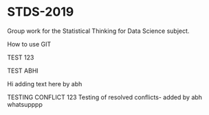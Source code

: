 # STDS-2019
Group work for the Statistical Thinking for Data Science subject.

How to use GIT

TEST 123

TEST ABHI

Hi adding text here by abh

TESTING CONFLICT 123
Testing of resolved conflicts- added by abh
whatsupppp